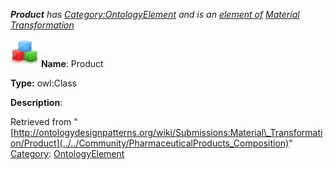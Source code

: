 ___Product__ has [Category:OntologyElement](../../Category/OntologyElement "Category:OntologyElement") and is an [element of](../../Property/ElementOf "Property:ElementOf") [Material Transformation](../../Submissions/Material_Transformation "Submissions:Material Transformation")_


  




[![Class](../../images/thumb/2/27/Class.gif/45px-Class.gif)](../../Image/Class.gif "Class")
__Name__: Product 


__Type:__ owl:Class 


__Description__: 





Retrieved from "[http://ontologydesignpatterns.org/wiki/Submissions:Material\_Transformation/Product](../../Community/PharmaceuticalProducts_Composition)"
 [Category](http://ontologydesignpatterns.org/wiki/Special:Categories "Special:Categories"): [OntologyElement](../../Category/OntologyElement "Category:OntologyElement")